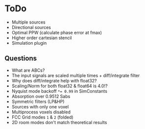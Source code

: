 <!-- SPDX-License-Identifier: MIT -->
<!-- SPDX-FileCopyrightText: 2024 Tobias Hienzsch -->

# ToDo

- Multiple sources
- Directional sources
- Optimal PPW (calculate phase error at fmax)
- Higher order cartesian stencil
- Simulation plugin

## Questions

- What are ABCs?
- The input signals are scaled multiple times + diff/integrate filter
- Why does diff/integrate help with float32?
- Scaling/Norm for both float32 & float64 is 4.0!?
- Nyquist mode backoff `*= 0.99` in SimConstants
- Absorption over 0.9512 Sabs
- Symmetric filters (LP&HP)
- Sources with only one voxel
- Multiprocess voxels disabled
- FCC Grid modes `1` & `2` (folded)
- 2D room modes don't match theoretical results
